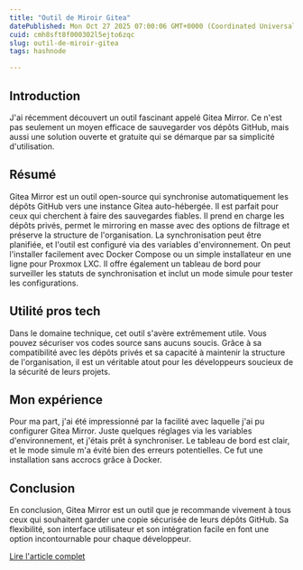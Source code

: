 ```yaml
---
title: "Outil de Miroir Gitea"
datePublished: Mon Oct 27 2025 07:00:06 GMT+0000 (Coordinated Universal Time)
cuid: cmh8sft8f000302l5ejto6zqc
slug: outil-de-miroir-gitea
tags: hashnode

---
```


## Introduction

J'ai récemment découvert un outil fascinant appelé Gitea Mirror. Ce n'est pas seulement un moyen efficace de sauvegarder vos dépôts GitHub, mais aussi une solution ouverte et gratuite qui se démarque par sa simplicité d'utilisation.

## Résumé

Gitea Mirror est un outil open-source qui synchronise automatiquement les dépôts GitHub vers une instance Gitea auto-hébergée. Il est parfait pour ceux qui cherchent à faire des sauvegardes fiables. Il prend en charge les dépôts privés, permet le mirroring en masse avec des options de filtrage et préserve la structure de l'organisation. La synchronisation peut être planifiée, et l'outil est configuré via des variables d'environnement. On peut l'installer facilement avec Docker Compose ou un simple installateur en une ligne pour Proxmox LXC. Il offre également un tableau de bord pour surveiller les statuts de synchronisation et inclut un mode simule pour tester les configurations.

## Utilité pros tech

Dans le domaine technique, cet outil s'avère extrêmement utile. Vous pouvez sécuriser vos codes source sans aucuns soucis. Grâce à sa compatibilité avec les dépôts privés et sa capacité à maintenir la structure de l'organisation, il est un véritable atout pour les développeurs soucieux de la sécurité de leurs projets.

## Mon expérience

Pour ma part, j'ai été impressionné par la facilité avec laquelle j'ai pu configurer Gitea Mirror. Juste quelques réglages via les variables d'environnement, et j'étais prêt à synchroniser. Le tableau de bord est clair, et le mode simule m'a évité bien des erreurs potentielles. Ce fut une installation sans accrocs grâce à Docker.

## Conclusion

En conclusion, Gitea Mirror est un outil que je recommande vivement à tous ceux qui souhaitent garder une copie sécurisée de leurs dépôts GitHub. Sa flexibilité, son interface utilisateur et son intégration facile en font une option incontournable pour chaque développeur.

[Lire l'article complet](https://api.daily.dev/r/ff9lvg0Xr)